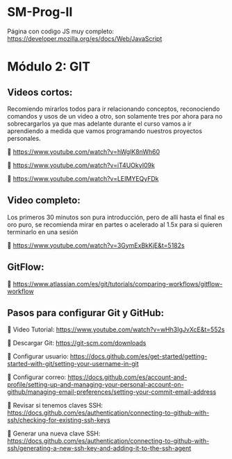 # SM-Prog-II
Página con codigo JS muy completo: https://developer.mozilla.org/es/docs/Web/JavaScript 


# Módulo 2: GIT
## Videos cortos:
Recomiendo mirarlos todos para ir relacionando conceptos, reconociendo comandos y usos de un video a otro, son solamente tres por ahora para no sobrecargarlos ya que mas adelante durante el curso vamos a ir aprendiendo a medida que vamos programando nuestros proyectos personales.

🔗 https://www.youtube.com/watch?v=hWglK8nWh60

🔗 https://www.youtube.com/watch?v=iT4UOkyI09k

🔗 https://www.youtube.com/watch?v=LEIMYEQyFDk

## Video completo:
Los primeros 30 minutos son pura introducción, pero de allí hasta el final es oro puro, se recomienda mirar en partes o acelerado al 1.5x para si quieren terminarlo en una sesión

🔗 https://www.youtube.com/watch?v=3GymExBkKjE&t=5182s

## GitFlow:
🔗 https://www.atlassian.com/es/git/tutorials/comparing-workflows/gitflow-workflow

## Pasos para configurar Git y GitHub:
🔗 Video Tutorial: https://www.youtube.com/watch?v=wHh3IgJvXcE&t=552s

🔗 Descargar Git: https://git-scm.com/downloads

🔗 Configurar usuario: https://docs.github.com/es/get-started/getting-started-with-git/setting-your-username-in-git 

🔗 Configurar correo: https://docs.github.com/es/account-and-profile/setting-up-and-managing-your-personal-account-on-github/managing-email-preferences/setting-your-commit-email-address

🔗 Revisar si tenemos claves SSH: https://docs.github.com/es/authentication/connecting-to-github-with-ssh/checking-for-existing-ssh-keys

🔗 Generar una nueva clave SSH: https://docs.github.com/es/authentication/connecting-to-github-with-ssh/generating-a-new-ssh-key-and-adding-it-to-the-ssh-agent


